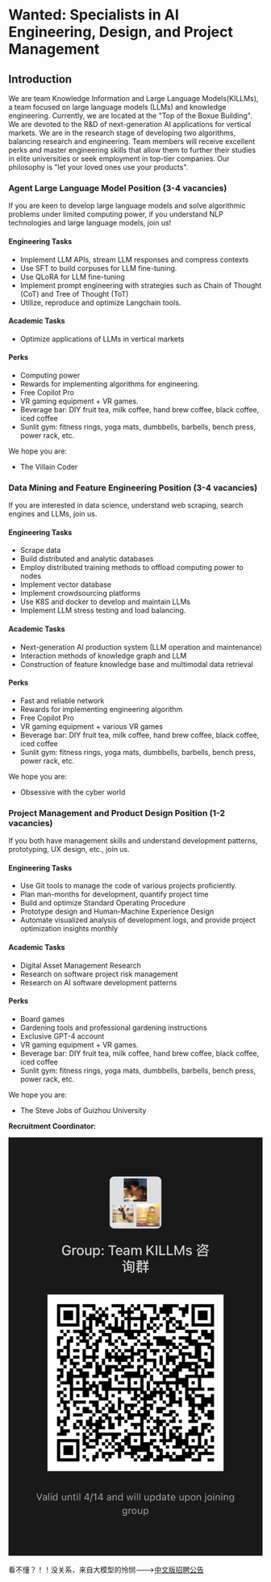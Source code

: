 # Wanted: Specialists in AI Engineering, Design, and Project Management

## Introduction
We are team Knowledge Information and Large Language Models(KILLMs), a team focused on large language models (LLMs) and knowledge engineering. Currently, we are located at the "Top of the Boxue Building". We are devoted to the R&D of next-generation AI applications for vertical markets. We are in the research stage of developing two algorithms, balancing research and engineering. Team members will receive excellent perks and master engineering skills that allow them to further their studies in elite universities or seek employment in top-tier companies. Our philosophy is "let your loved ones use your products".

### Agent Large Language Model Position (3-4 vacancies)
If you are keen to develop large language models and solve algorithmic problems under limited computing power, if you understand NLP technologies and large language models, join us!

#### Engineering Tasks
- Implement LLM APIs, stream LLM responses and compress contexts
- Use SFT to build corpuses for LLM fine-tuning.
- Use QLoRA for LLM fine-tuning
- Implement prompt engineering with strategies such as Chain of Thought (CoT) and Tree of Thought (ToT)
- Utilize, reproduce and optimize Langchain tools.

#### Academic Tasks
- Optimize applications of LLMs in vertical markets

#### Perks
- Computing power
- Rewards for implementing algorithms for engineering.
- Free Copilot Pro
- VR gaming equipment + VR games.
- Beverage bar: DIY fruit tea, milk coffee, hand brew coffee, black coffee, iced coffee
- Sunlit gym: fitness rings, yoga mats, dumbbells, barbells, bench press, power rack, etc.

We hope you are:
- The Villain Coder

### Data Mining and Feature Engineering Position (3-4 vacancies)
If you are interested in data science, understand web scraping, search engines and LLMs, join us.

#### Engineering Tasks
- Scrape data
- Build distributed and analytic databases
- Employ distributed training methods to offload computing power to nodes
- Implement vector database
- Implement crowdsourcing platforms
- Use K8S and docker to develop and maintain LLMs
- Implement LLM stress testing and load balancing.

#### Academic Tasks
- Next-generation AI production system (LLM operation and maintenance)
- Interaction methods of knowledge graph and LLM
- Construction of feature knowledge base and multimodal data retrieval

#### Perks
- Fast and reliable network
- Rewards for implementing engineering algorithm 
- Free Copilot Pro
- VR gaming equipment + various VR games
- Beverage bar: DIY fruit tea, milk coffee, hand brew coffee, black coffee, iced coffee
- Sunlit gym: fitness rings, yoga mats, dumbbells, barbells, bench press, power rack, etc.

We hope you are:
- Obsessive with the cyber world

### Project Management and Product Design Position (1-2 vacancies)
If you both have management skills and understand development patterns, prototyping, UX design, etc., join us.

#### Engineering Tasks
- Use Git tools to manage the code of various projects proficiently.
- Plan man-months for development, quantify project time
- Build and optimize Standard Operating Procedure
- Prototype design and Human-Machine Experience Design
- Automate visualized analysis of development logs, and provide project optimization insights monthly

#### Academic Tasks
- Digital Asset Management Research
- Research on software project risk management
- Research on AI software development patterns

#### Perks
- Board games
- Gardening tools and professional gardening instructions
- Exclusive GPT-4 account
- VR gaming equipment + VR games.
- Beverage bar: DIY fruit tea, milk coffee, hand brew coffee, black coffee, iced coffee
- Sunlit gym: fitness rings, yoga mats, dumbbells, barbells, bench press, power rack, etc.

We hope you are:
- The Steve Jobs of Guizhou University

**Recruitment Coordinator:**


![We are glad to answer your QUESTIONS](./source/IMG_3954.JPG)


看不懂？！！没关系，来自大模型的怜悯--->[中文版招聘公告](./README_zh.md)
